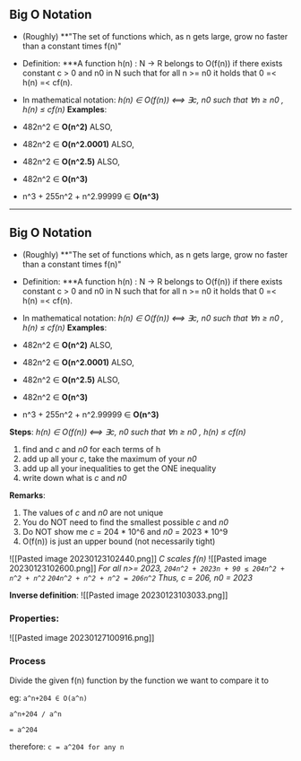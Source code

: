## Big O Notation

- (Roughly) **"The set of functions which, as n gets large, grow no faster than a constant times f(n)"
- Definition: ***A function h(n) : N -> R belongs to O(f(n)) if there exists constant c > 0 and n0 in N such that for all n >= n0 it holds that 0 =< h(n) =< cf(n).
- In mathematical notation: _h(n) ∈ O(f(n)) ⟺ ∃c, n0 such that ∀n ≥ n0 , h(n) ≤ cf(n)_
**Examples**:
- 482n^2 ∈ **O(n^2)**
ALSO,
- 482n^2 ∈ **O(n^2.0001)**
ALSO,
- 482n^2 ∈ **O(n^2.5)**
ALSO,
- 482n^2 ∈ **O(n^3)**

- n^3 + 255n^2 + n^2.99999 ∈ **O(n^3)**
***

## Big O Notation

- (Roughly) **"The set of functions which, as n gets large, grow no faster than a constant times f(n)"
- Definition: ***A function h(n) : N -> R belongs to O(f(n)) if there exists constant c > 0 and n0 in N such that for all n >= n0 it holds that 0 =< h(n) =< cf(n).
- In mathematical notation: _h(n) ∈ O(f(n)) ⟺ ∃c, n0 such that ∀n ≥ n0 , h(n) ≤ cf(n)_
**Examples**:
- 482n^2 ∈ **O(n^2)**
ALSO,
- 482n^2 ∈ **O(n^2.0001)**
ALSO,
- 482n^2 ∈ **O(n^2.5)**
ALSO,
- 482n^2 ∈ **O(n^3)**

- n^3 + 255n^2 + n^2.99999 ∈ **O(n^3)**


**Steps**:
_h(n) ∈ O(f(n)) ⟺ ∃c, n0 such that ∀n ≥ n0 , h(n) ≤ cf(n)_

1. find and _c_ and _n0_ for each terms of h
3. add up all your _c_, take the maximum of your _n0_
4. add up all your inequalities to get the ONE inequality  
5. write down what is _c_ and _n0_

**Remarks**:

1. The values of _c_ and _n0_ are not unique
2. You do NOT need to find the smallest possible _c_ and _n0_
3. Do NOT show me _c_ = 204 * 10^6 and _n0_ = 2023 * 10^9
4. O(f(n)) is just an upper bound (not necessarily tight)


![[Pasted image 20230123102440.png]]
_C scales f(n)_
![[Pasted image 20230123102600.png]]
_For all n>= 2023, `204n^2 + 2023n + 90 ≤ 204n^2 + n^2 + n^2`_
_`204n^2 + n^2 + n^2 = 206n^2`_
_Thus, c = 206, n0 = 2023_


**Inverse definition**:
![[Pasted image 20230123103033.png]]
### Properties:
![[Pasted image 20230127100916.png]]

### Process

Divide the given f(n) function by the function we want to compare it to

eg:
`a^n+204 ∈ O(a^n) `

`a^n+204 / a^n `

`= a^204`

therefore: `c = a^204 for any n`
